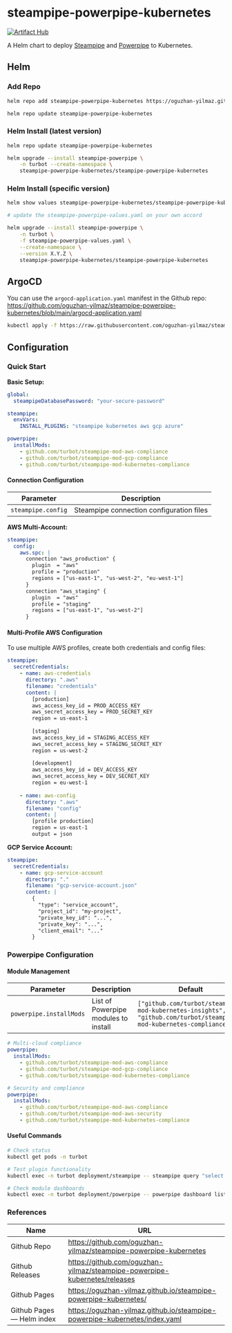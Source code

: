 # steampipe-powerpipe-kubernetes

[![Artifact Hub](https://img.shields.io/endpoint?url=https://artifacthub.io/badge/repository/steampipe-powerpipe-kubernetes)](https://artifacthub.io/packages/helm/steampipe-powerpipe-kubernetes/steampipe-powerpipe-kubernetes)


A Helm chart to deploy [Steampipe](https://steampipe.io/) and [Powerpipe](https://powerpipe.io/) to Kubernetes.

## Helm

### Add Repo

```bash
helm repo add steampipe-powerpipe-kubernetes https://oguzhan-yilmaz.github.io/steampipe-powerpipe-kubernetes
```

```bash
helm repo update steampipe-powerpipe-kubernetes
```

### Helm Install (latest version)

```bash
helm repo update steampipe-powerpipe-kubernetes

helm upgrade --install steampipe-powerpipe \
    -n turbot --create-namespace \
    steampipe-powerpipe-kubernetes/steampipe-powerpipe-kubernetes
```

### Helm Install (specific version)

```bash
helm show values steampipe-powerpipe-kubernetes/steampipe-powerpipe-kubernetes --version X.Y.Z > steampipe-powerpipe-values.yaml

# update the steampipe-powerpipe-values.yaml on your own accord

helm upgrade --install steampipe-powerpipe \
    -n turbot \
    -f steampipe-powerpipe-values.yaml \
    --create-namespace \
    --version X.Y.Z \
    steampipe-powerpipe-kubernetes/steampipe-powerpipe-kubernetes
```

## ArgoCD

You can use the `argocd-application.yaml` manifest in the Github repo: <https://github.com/oguzhan-yilmaz/steampipe-powerpipe-kubernetes/blob/main/argocd-application.yaml>

```bash
kubectl apply -f https://raw.githubusercontent.com/oguzhan-yilmaz/steampipe-powerpipe-kubernetes/refs/heads/main/argocd-application.yaml
```

## Configuration

### Quick Start

**Basic Setup:**

```yaml
global:
  steampipeDatabasePassword: "your-secure-password"

steampipe:
  envVars:
    INSTALL_PLUGINS: "steampipe kubernetes aws gcp azure"

powerpipe:
  installMods:
    - github.com/turbot/steampipe-mod-aws-compliance
    - github.com/turbot/steampipe-mod-gcp-compliance
    - github.com/turbot/steampipe-mod-kubernetes-compliance
```


#### Connection Configuration

| Parameter | Description |
|-----------|-------------|
| `steampipe.config` | Steampipe connection configuration files |

**AWS Multi-Account:**
```yaml
steampipe:
  config:
    aws.spc: |
      connection "aws_production" {
        plugin  = "aws"
        profile = "production"
        regions = ["us-east-1", "us-west-2", "eu-west-1"]
      }
      connection "aws_staging" {
        plugin  = "aws"
        profile = "staging"
        regions = ["us-east-1", "us-west-2"]
      }
```

#### Multi-Profile AWS Configuration

To use multiple AWS profiles, create both credentials and config files:

```yaml
steampipe:
  secretCredentials:
    - name: aws-credentials
      directory: ".aws"
      filename: "credentials"
      content: |
        [production]
        aws_access_key_id = PROD_ACCESS_KEY
        aws_secret_access_key = PROD_SECRET_KEY
        region = us-east-1
        
        [staging]
        aws_access_key_id = STAGING_ACCESS_KEY
        aws_secret_access_key = STAGING_SECRET_KEY
        region = us-west-2
        
        [development]
        aws_access_key_id = DEV_ACCESS_KEY
        aws_secret_access_key = DEV_SECRET_KEY
        region = eu-west-1
    
    - name: aws-config
      directory: ".aws"
      filename: "config"
      content: |
        [profile production]
        region = us-east-1
        output = json
```

**GCP Service Account:**
```yaml
steampipe:
  secretCredentials:
    - name: gcp-service-account
      directory: "."
      filename: "gcp-service-account.json"
      content: |
        {
          "type": "service_account",
          "project_id": "my-project",
          "private_key_id": "...",
          "private_key": "...",
          "client_email": "..."
        }
```

### Powerpipe Configuration

#### Module Management

| Parameter | Description | Default |
|-----------|-------------|---------|
| `powerpipe.installMods` | List of Powerpipe modules to install | `["github.com/turbot/steampipe-mod-kubernetes-insights", "github.com/turbot/steampipe-mod-kubernetes-compliance"]` |

```yaml
# Multi-cloud compliance
powerpipe:
  installMods:
    - github.com/turbot/steampipe-mod-aws-compliance
    - github.com/turbot/steampipe-mod-gcp-compliance
    - github.com/turbot/steampipe-mod-kubernetes-compliance

# Security and compliance
powerpipe:
  installMods:
    - github.com/turbot/steampipe-mod-aws-compliance
    - github.com/turbot/steampipe-mod-aws-security
    - github.com/turbot/steampipe-mod-kubernetes-compliance
```

#### Useful Commands

```bash
# Check status
kubectl get pods -n turbot

# Test plugin functionality
kubectl exec -n turbot deployment/steampipe -- steampipe query "select * from aws_ec2_instance"

# Check module dashboards
kubectl exec -n turbot deployment/powerpipe -- powerpipe dashboard list
```

### References

| Name                      | URL                                                                          |
| ------------------------- | ---------------------------------------------------------------------------- |
| Github Repo               | <https://github.com/oguzhan-yilmaz/steampipe-powerpipe-kubernetes>           |
| Github Releases           | <https://github.com/oguzhan-yilmaz/steampipe-powerpipe-kubernetes/releases>  |
| Github Pages              | <https://oguzhan-yilmaz.github.io/steampipe-powerpipe-kubernetes/>           |
| Github Pages — Helm index | <https://oguzhan-yilmaz.github.io/steampipe-powerpipe-kubernetes/index.yaml> |
